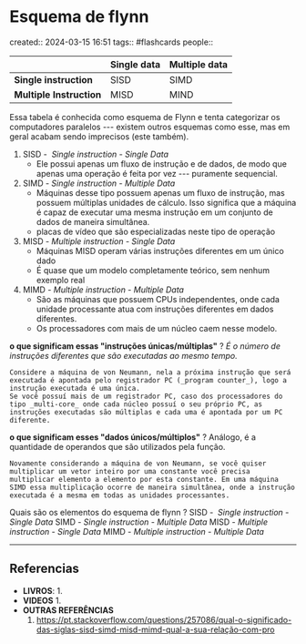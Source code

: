# Esquema de flynn
created:: 2024-03-15 16:51
tags:: #flashcards 
people::

|                          | Single data | Multiple data |
| ------------------------ | ----------- | ------------- |
| **Single  instruction**  | SISD        | SIMD          |
| **Multiple Instruction** | MISD        | MIND          |

Essa tabela é conhecida como esquema de Flynn e tenta categorizar os computadores paralelos --- existem outros esquemas como esse, mas em geral acabam sendo imprecisos (este também).

1. SISD -  *Single instruction - Single Data*
	- Ele possui apenas um fluxo de instrução e de dados, de modo que apenas uma operação é feita por vez --- puramente sequencial.
2. SIMD - *Single instruction - Multiple Data*
	- Máquinas desse tipo possuem apenas um fluxo de instrução, mas possuem múltiplas unidades de cálculo. Isso significa que a máquina é capaz de executar uma mesma instrução em um conjunto de dados de maneira simultânea.
	- placas de vídeo que são especializadas neste tipo de operação
1. MISD - *Multiple instruction - Single Data*
	- Máquinas MISD operam várias instruções diferentes em um único dado
	- É quase que um modelo completamente teórico, sem nenhum exemplo real
1. MIMD - *Multiple instruction - Multiple Data*
	- São as máquinas que possuem CPUs independentes, onde cada unidade processante atua com instruções diferentes em dados diferentes.
	- Os processadores com mais de um núcleo caem nesse modelo.

**o que significam essas "instruções únicas/múltiplas"**
?
*É o número de instruções diferentes que são executadas ao mesmo tempo.*
```ad-info
Considere a máquina de von Neumann, nela a próxima instrução que será executada é apontada pelo registrador PC (_program counter_), logo a instrução executada é uma única. 
Se você possuí mais de um registrador PC, caso dos processadores do tipo _multi-core_ onde cada núcleo possuí o seu próprio PC, as instruções executadas são múltiplas e cada uma é apontada por um PC diferente.
```
<!--SR:!2024-03-18,1,210-->

**o que significam esses  "dados únicos/múltiplos"**
?
Análogo, é a quantidade de operandos que são utilizados pela função.
```ad-info
Novamente considerando a máquina de von Neumann, se você quiser multiplicar um vetor inteiro por uma constante você precisa multiplicar elemento a elemento por esta constante. Em uma máquina SIMD essa multiplicação ocorre de maneira simultânea, onde a instrução executada é a mesma em todas as unidades processantes.
```
<!--SR:!2024-03-19,2,230-->

Quais são os elementos do esquema de flynn
?
SISD -  *Single instruction - Single Data*
SIMD - *Single instruction - Multiple Data*
MISD - *Multiple instruction - Single Data*
MIMD - *Multiple instruction - Multiple Data*
<!--SR:!2024-03-18,3,250-->

---
## Referencias
- **LIVROS**:
	1. 
- **VIDEOS**
	1. 
- **OUTRAS REFERÊNCIAS**
	1. https://pt.stackoverflow.com/questions/257086/qual-o-significado-das-siglas-sisd-simd-misd-mimd-qual-a-sua-relação-com-pro